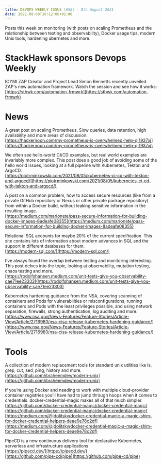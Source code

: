 ```yaml
---
title: DEVOPS WEEKLY ISSUE \#554 - 8th August 2021 
date: 2021-08-08T10:12:08+01:00
---
```


Posts this week on monitoring (with posts on scaling Prometheus and the relationship between testing and observability), Docker usage tips, modern Unix tools, hardening ubernetes and more.


StackHawk sponsors Devops Weekly
============================

ICYMI ZAP Creator and Project Lead Simon Bennetts recently unveiled ZAP's new automation framework. Watch the session and see how it works:
<br>[https://sthwk.com/automation-frmwrk](https://sthwk.com/automation-frmwrk)


News
====

A great post on scaling Prometheus. Slow queries, data retention, high availability and more areas of discussion.
<br>[https://hackernoon.com/my-prometheus-is-overwhelmed-help-qi1937xj](https://hackernoon.com/my-prometheus-is-overwhelmed-help-qi1937xj)


We often see hello-world CI/CD examples, but real world examples are invariably more complex. This post does a good job of avoiding some of the hello world issues, looking at a full pipeline with Kubernetes, Tekton and ArgoCD.
<br>[https://piotrminkowski.com/2021/08/05/kubernetes-ci-cd-with-tekton-and-argocd/](https://piotrminkowski.com/2021/08/05/kubernetes-ci-cd-with-tekton-and-argocd/)


A post on a common problem, how to access secure resources (like from a private GitHub repository or Nexus or other private package repository) from within a Docker build, without leaking sensitive information in the resulting image.
<br>[https://medium.com/marionete/pass-secure-information-for-building-docker-images-8adeafe08355](https://medium.com/marionete/pass-secure-information-for-building-docker-images-8adeafe08355)


Relational SQL accounts for maybe 20% of the current specification. This site contains lots of information about modern advances in SQL and the support in different databases for them.
<br>[https://modern-sql.com/](https://modern-sql.com/)


I’ve always found the overlap between testing and monitoring interesting. This post delves into the topic, looking at observability, mutation testing, chaos testing and more.
<br>[https://rodolfohansen.medium.com/unit-tests-give-you-observability-cae71ee23303](https://rodolfohansen.medium.com/unit-tests-give-you-observability-cae71ee23303)


Kubernetes hardening guidance from the NSA, covering scanning of containers and Pods for vulnerabilities or misconfigurations, running containers and Pods with the least privileges possible, and using network separation, firewalls, strong authentication, log auditing and more.
<br>[https://www.nsa.gov/News-Features/Feature-Stories/Article-View/Article/2716980/nsa-cisa-release-kubernetes-hardening-guidance/](https://www.nsa.gov/News-Features/Feature-Stories/Article-View/Article/2716980/nsa-cisa-release-kubernetes-hardening-guidance/)


Tools
=====

A collection of modern replacement tools for standard unix utilities like ls, grep, cut, sed, ping, history and more.
<br>[https://github.com/ibraheemdev/modern-unix](https://github.com/ibraheemdev/modern-unix)


If you’re using Docker and needing to work with multiple cloud-provider container registries you’ll have had to jump through hoops when it comes to credentials. docker-credential-magic makes all of that much simpler.
<br>[https://github.com/docker-credential-magic/docker-credential-magic](https://github.com/docker-credential-magic/docker-credential-magic)
<br>[https://medium.com/@jdolitsky/docker-credential-magic-a-magic-shim-for-docker-credential-helpers-deae9e78c2df](https://medium.com/@jdolitsky/docker-credential-magic-a-magic-shim-for-docker-credential-helpers-deae9e78c2df)


PipeCD is a new continuous delivery tool for declarative Kubernetes, serverless and infrastructure applications
<br>[https://pipecd.dev/](https://pipecd.dev/)
<br>[https://github.com/pipe-cd/pipe](https://github.com/pipe-cd/pipe)




